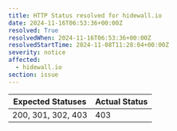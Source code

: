 ```yaml
---
title: HTTP Status resolved for hidewall.io
date: 2024-11-16T06:53:36+00:00Z
resolved: True
resolvedWhen: 2024-11-16T06:53:36+00:00Z
resolvedStartTime: 2024-11-08T11:28:04+00:00Z
severity: notice
affected:
  - hidewall.io
section: issue
---
```


| Expected Statuses | Actual Status  |
|-------------------|----------------|
| 200, 301, 302, 403 | 403 |

